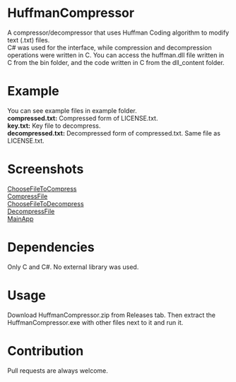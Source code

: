 # HuffmanCompressor
A compressor/decompressor that uses Huffman Coding algorithm to modify text (.txt) files.<br>C# was used for the interface, while compression and decompression operations were written in C. You can access the huffman.dll file written in C from the bin folder, and the code written in C from the dll_content folder.

# Example
You can see example files in example folder.<br>
**compressed.txt:** Compressed form of LICENSE.txt.<br>
**key.txt:** Key file to decompress.<br>
**decompressed.txt:** Decompressed form of compressed.txt. Same file as LICENSE.txt.

# Screenshots
[ChooseFileToCompress](https://i.hizliresim.com/i1q0r7q.PNG)<br>
[CompressFile](https://i.hizliresim.com/4i5mj71.PNG)<br>
[ChooseFileToDecompress](https://i.hizliresim.com/pu9rocn.PNG)<br>
[DecompressFile](https://i.hizliresim.com/7jefgxt.PNG)<br>
[MainApp](https://i.hizliresim.com/kbl7aza.PNG)

# Dependencies
Only C and C#. No external library was used.

# Usage
Download HuffmanCompressor.zip from Releases tab. Then extract the HuffmanCompressor.exe with other files next to it and run it.

# Contribution
Pull requests are always welcome.
